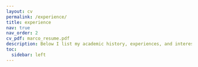 ```yaml
---
layout: cv
permalink: /experience/
title: experience
nav: true
nav_order: 2
cv_pdf: marco_resume.pdf
description: Below I list my academic history, experiences, and interests. A pdf of my resume can be found to the right.
toc:
  sidebar: left
---
```


<!--
This is a description of the page. You can modify it in '_pages/experience.md'. 
You can also change or remove the top pdf download button.
-->